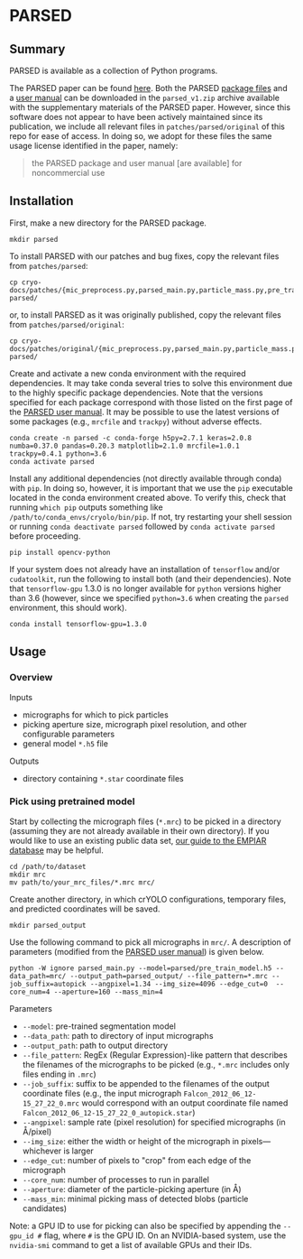 # PARSED

## Summary

PARSED is available as a collection of Python programs.

The PARSED paper can be found [here](https://doi.org/10.1093/bioinformatics/btz728). Both the PARSED [package files](/patches/parsed/original) and a [user manual](/patches/parsed/original/PARSED_Manual_V1.pdf) can be downloaded in the `parsed_v1.zip` archive available with the supplementary materials of the PARSED paper. However, since this software does not appear to have been actively maintained since its publication, we include all relevant files in `patches/parsed/original` of this repo for ease of access. In doing so, we adopt for these files the same usage license identified in the paper, namely:

> the PARSED package and user manual [are available] for noncommercial use

## Installation

First, make a new directory for the PARSED package. 

```shell script
mkdir parsed
```

To install PARSED with our patches and bug fixes, copy the relevant files from `patches/parsed`:

```shell script
cp cryo-docs/patches/{mic_preprocess.py,parsed_main.py,particle_mass.py,pre_train_model.h5} parsed/
```

or, to install PARSED as it was originally published, copy the relevant files from `patches/parsed/original`:

```shell script
cp cryo-docs/patches/original/{mic_preprocess.py,parsed_main.py,particle_mass.py,pre_train_model.h5} parsed/
```

Create and activate a new conda environment with the required dependencies. It may take conda several tries to solve this environment due to the highly specific package dependencies. Note that the versions specified for each package correspond with those listed on the first page of the [PARSED user manual](/patches/parsed/original/PARSED_Manual_V1.pdf). It may be possible to use the latest versions of some packages (e.g., `mrcfile` and `trackpy`) without adverse effects.

```shell script
conda create -n parsed -c conda-forge h5py=2.7.1 keras=2.0.8 numba=0.37.0 pandas=0.20.3 matplotlib=2.1.0 mrcfile=1.0.1 trackpy=0.4.1 python=3.6
conda activate parsed
```

Install any additional dependencies (not directly available through conda) with `pip`. In doing so, however, it is important that we use the `pip` executable located in the conda environment created above. To verify this, check that running `which pip` outputs something like `/path/to/conda_envs/cryolo/bin/pip`. If not, try restarting your shell session or running `conda deactivate parsed` followed by `conda activate parsed` before proceeding.

```shell script
pip install opencv-python
```

If your system does not already have an installation of `tensorflow` and/or `cudatoolkit`, run the following to install both (and their dependencies). Note that `tensorflow-gpu` 1.3.0 is no longer available for `python` versions higher than 3.6 (however, since we specified `python=3.6` when creating the `parsed` environment, this should work).

```shell script
conda install tensorflow-gpu=1.3.0
```

## Usage

### Overview

Inputs
- micrographs for which to pick particles
- picking aperture size, micrograph pixel resolution, and other configurable parameters
- general model `*.h5` file

Outputs
- directory containing `*.star` coordinate files

### Pick using pretrained model

Start by collecting the micrograph files (`*.mrc`) to be picked in a directory (assuming they are not already available in their own directory). If you would like to use an existing public data set, [our guide to the EMPIAR database](empiar.md) may be helpful.

```shell script
cd /path/to/dataset
mkdir mrc
mv path/to/your_mrc_files/*.mrc mrc/
```

Create another directory, in which crYOLO configurations, temporary files, and predicted coordinates will be saved.

```shell script
mkdir parsed_output
```

Use the following command to pick all micrographs in `mrc/`. A description of parameters (modified from the [PARSED user manual](/patches/parsed/original/PARSED_Manual_V1.pdf)) is given below.

```shell script
python -W ignore parsed_main.py --model=parsed/pre_train_model.h5 --data_path=mrc/ --output_path=parsed_output/ --file_pattern=*.mrc --job_suffix=autopick --angpixel=1.34 --img_size=4096 --edge_cut=0  --core_num=4 --aperture=160 --mass_min=4
```

Parameters
- `--model`: pre-trained segmentation model
- `--data_path`: path to directory of input micrographs
- `--output_path`: path to output directory
- `--file_pattern`: RegEx (Regular Expression)-like pattern that describes the filenames of the micrographs to be picked (e.g., `*.mrc` includes only files ending in `.mrc`)
- `--job_suffix`: suffix to be appended to the filenames of the output coordinate files (e.g., the input micrograph `Falcon_2012_06_12-15_27_22_0.mrc` would correspond with an output coordinate file named `Falcon_2012_06_12-15_27_22_0_autopick.star`)
- `--angpixel`: sample rate (pixel resolution) for specified micrographs (in Å/pixel)
- `--img_size`: either the width or height of the micrograph in pixels—whichever is larger
- `--edge_cut`: number of pixels to "crop" from each edge of the micrograph
- `--core_num`: number of processes to run in parallel
- `--aperture`: diameter of the particle-picking aperture (in Å)
- `--mass_min`: minimal picking mass of detected blobs (particle candidates)

Note: a GPU ID to use for picking can also be specified by appending the `--gpu_id #` flag, where `#` is the GPU ID. On an NVIDIA-based system, use the `nvidia-smi` command to get a list of available GPUs and their IDs.
